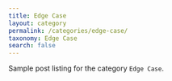 ```yaml
---
title: Edge Case
layout: category
permalink: /categories/edge-case/
taxonomy: Edge Case
search: false
---
```


Sample post listing for the category `Edge Case`.
